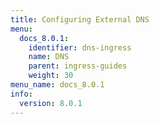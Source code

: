 ```yaml
---
title: Configuring External DNS
menu:
  docs_8.0.1:
    identifier: dns-ingress
    name: DNS
    parent: ingress-guides
    weight: 30
menu_name: docs_8.0.1
info:
  version: 8.0.1
---
```


